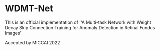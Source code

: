 # WDMT-Net
This is an official implementation of ''A Multi-task Network with Weight Decay Skip Connection Training for Anomaly Detection in Retinal Fundus Images''

Accepted by MICCAI 2022
